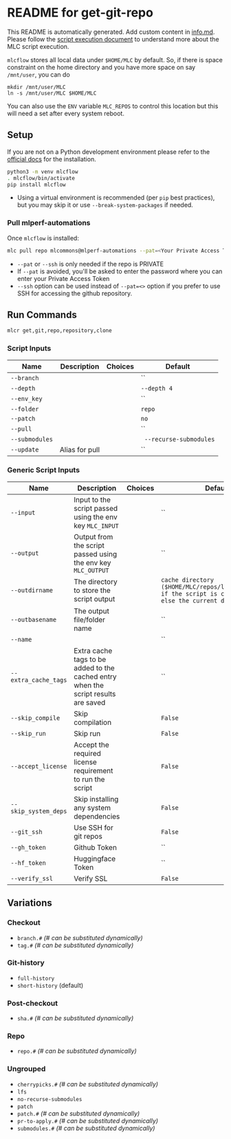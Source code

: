 # README for get-git-repo
This README is automatically generated. Add custom content in [info.md](info.md). Please follow the [script execution document](https://docs.mlcommons.org/mlcflow/targets/script/execution-flow/) to understand more about the MLC script execution.

`mlcflow` stores all local data under `$HOME/MLC` by default. So, if there is space constraint on the home directory and you have more space on say `/mnt/user`, you can do
```
mkdir /mnt/user/MLC
ln -s /mnt/user/MLC $HOME/MLC
```
You can also use the `ENV` variable `MLC_REPOS` to control this location but this will need a set after every system reboot.

## Setup

If you are not on a Python development environment please refer to the [official docs](https://docs.mlcommons.org/mlcflow/install/) for the installation.

```bash
python3 -m venv mlcflow
. mlcflow/bin/activate
pip install mlcflow
```

- Using a virtual environment is recommended (per `pip` best practices), but you may skip it or use `--break-system-packages` if needed.

### Pull mlperf-automations

Once `mlcflow` is installed:

```bash
mlc pull repo mlcommons@mlperf-automations --pat=<Your Private Access Token>
```
- `--pat` or `--ssh` is only needed if the repo is PRIVATE
- If `--pat` is avoided, you'll be asked to enter the password where you can enter your Private Access Token
- `--ssh` option can be used instead of `--pat=<>` option if you prefer to use SSH for accessing the github repository.
## Run Commands

```bash
mlcr get,git,repo,repository,clone
```

### Script Inputs

| Name | Description | Choices | Default |
|------|-------------|---------|------|
| `--branch` |  |  | `` |
| `--depth` |  |  | `--depth 4` |
| `--env_key` |  |  | `` |
| `--folder` |  |  | `repo` |
| `--patch` |  |  | `no` |
| `--pull` |  |  | `` |
| `--submodules` |  |  | ` --recurse-submodules` |
| `--update` | Alias for pull |  | `` |
### Generic Script Inputs

| Name | Description | Choices | Default |
|------|-------------|---------|------|
| `--input` | Input to the script passed using the env key `MLC_INPUT` |  | `` |
| `--output` | Output from the script passed using the env key `MLC_OUTPUT` |  | `` |
| `--outdirname` | The directory to store the script output |  | `cache directory ($HOME/MLC/repos/local/cache/<>) if the script is cacheable or else the current directory` |
| `--outbasename` | The output file/folder name |  | `` |
| `--name` |  |  | `` |
| `--extra_cache_tags` | Extra cache tags to be added to the cached entry when the script results are saved |  | `` |
| `--skip_compile` | Skip compilation |  | `False` |
| `--skip_run` | Skip run |  | `False` |
| `--accept_license` | Accept the required license requirement to run the script |  | `False` |
| `--skip_system_deps` | Skip installing any system dependencies |  | `False` |
| `--git_ssh` | Use SSH for git repos |  | `False` |
| `--gh_token` | Github Token |  | `` |
| `--hf_token` | Huggingface Token |  | `` |
| `--verify_ssl` | Verify SSL |  | `False` |
## Variations

### Checkout

- `branch.#` _(# can be substituted dynamically)_
- `tag.#` _(# can be substituted dynamically)_

### Git-history

- `full-history`
- `short-history` (default)

### Post-checkout

- `sha.#` _(# can be substituted dynamically)_

### Repo

- `repo.#` _(# can be substituted dynamically)_

### Ungrouped

- `cherrypicks.#` _(# can be substituted dynamically)_
- `lfs`
- `no-recurse-submodules`
- `patch`
- `patch.#` _(# can be substituted dynamically)_
- `pr-to-apply.#` _(# can be substituted dynamically)_
- `submodules.#` _(# can be substituted dynamically)_

